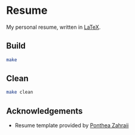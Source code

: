 # Resume

My personal resume, written in [LaTeX](https://en.wikipedia.org/wiki/LaTeX).

## Build

```sh
make
```

## Clean

```sh
make clean
```

## Acknowledgements

- Resume template provided by [Ponthea Zahraii](https://github.com/pontheazahraii)
